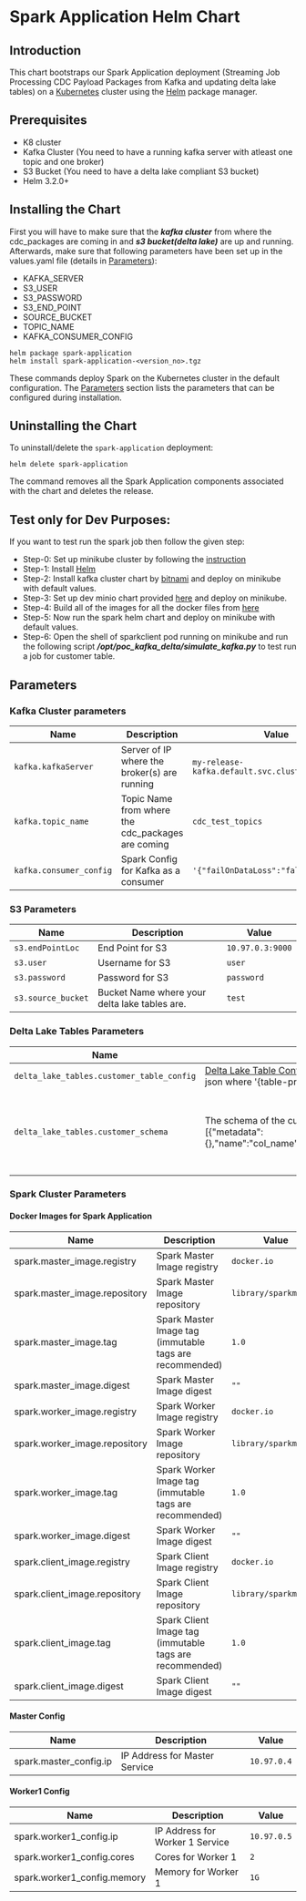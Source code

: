 <!--- app-name: Apache Kafka -->

# Spark Application Helm Chart

## Introduction

This chart bootstraps our Spark Application deployment (Streaming Job Processing CDC Payload Packages from Kafka and updating delta lake tables) on a [Kubernetes](https://kubernetes.io) cluster using the [Helm](https://helm.sh) package manager.

## Prerequisites

- K8 cluster
- Kafka Cluster (You need to have a running kafka server with atleast one topic and one broker)
- S3 Bucket (You need to have a delta lake compliant S3 bucket)
- Helm 3.2.0+

## Installing the Chart

First you will have to make sure that the ***kafka cluster*** from where the cdc_packages are coming in and ***s3 bucket(delta lake)*** are up and running. 
Afterwards, make sure that following parameters have been set up in the values.yaml file (details in [Parameters](#parameters)):

  - KAFKA_SERVER
  - S3_USER
  - S3_PASSWORD
  - S3_END_POINT
  - SOURCE_BUCKET
  - TOPIC_NAME
  - KAFKA_CONSUMER_CONFIG


```console
helm package spark-application
helm install spark-application-<version_no>.tgz
```

These commands deploy Spark on the Kubernetes cluster in the default configuration. The [Parameters](#parameters) section lists the parameters that can be configured during installation.


## Uninstalling the Chart

To uninstall/delete the `spark-application` deployment:

```console
helm delete spark-application
```
The command removes all the Spark Application components associated with the chart and deletes the release.


## Test only for Dev Purposes:

If you want to test run the spark job then follow the given step:

- Step-0: Set up minikube cluster by following the [instruction](https://minikube.sigs.k8s.io/docs/start/)
- Step-1: Install [Helm](https://helm.sh/docs/intro/install/)  
- Step-2: Install kafka cluster chart by [bitnami](https://github.com/bitnami/charts/tree/main/bitnami/kafka) and deploy on minikube with default values.
- Step-3: Set up dev minio chart provided [here](https://github.com/keenborder786/poc_kafka_delta/tree/main/minio) and deploy on minikube.
- Step-4: Build all of the images for all the docker files from [here](https://github.com/keenborder786/poc_kafka_delta/tree/main)
- Step-5: Now run the spark helm chart and deploy on minikube with default values.
- Step-6: Open the shell of sparkclient pod running on minikube and run the following script ***/opt/poc_kafka_delta/simulate_kafka.py*** to test run a job for customer table.

## Parameters

### Kafka Cluster parameters

| Name                      | Description                                       | Value                                              |
| ------------------------- | -----------------------------------------------   | -------------------------------------------------  |
| `kafka.kafkaServer`       | Server of IP where the broker(s) are running      | `my-release-kafka.default.svc.cluster.local:9092`  |
| `kafka.topic_name`        | Topic Name from where the cdc_packages are coming | `cdc_test_topics`                                  |
| `kafka.consumer_config`   | Spark Config for Kafka as a consumer              | `'{"failOnDataLoss":"false"}'`                     |


### S3 Parameters

| Name                     | Description                                                                             | Value           |
| ------------------------ | --------------------------------------------------------------------------------------- | --------------- |
| `s3.endPointLoc`         | End Point for S3                                                                        | `10.97.0.3:9000`|
| `s3.user`                | Username for S3                                                                         | `user`          |
| `s3.password`            | Password for S3                                                                         | `password`      |
| `s3.source_bucket`       | Bucket Name where your delta lake tables are.                                           | `test`          |


### Delta Lake Tables Parameters

| Name                                       | Description                                                                             | Value           |
| -------------------------------------------| --------------------------------------------------------------------------------------- | --------------- |
| `delta_lake_tables.customer_table_config`  | [Delta Lake Table Config](https://docs.delta.io/latest/table-properties.html) for customer table. You need to povide the configuration in form json where '{table-property:value}'.                                                                         |`'{"delta.appendOnly":"false","delta.enableChangeDataFeed":"true","delta.deletedFileRetentionDuration":"interval 7 days"}'`|  
| `delta_lake_tables.customer_schema`       | The schema of the customer table. Should be provided in the following format: {fields:[{"metadata":{},"name":"col_name","nullable":true/false,"type":"string"/"integer"/"timestamp"/"float"}]}                                           | `'{"fields":[{"metadata":{},"name":"id","nullable":true,"type":"string"},{"metadata":{},"name":"status","nullable":true,"type":"string"},{"metadata":{},"name":"status_metadata","nullable":true,"type":"string"},{"metadata":{},"name":"creator","nullable":true,"type":"string"},{"metadata":{},"name":"created","nullable":true,"type":"timestamp"},{"metadata":{},"name":"creator_type","nullable":true,"type":"string"},{"metadata":{},"name":"updater","nullable":true,"type":"string"},{"metadata":{},"name":"updated","nullable":true,"type":"timestamp"},{"metadata":{},"name":"updater_type","nullable":true,"type":"string"}]}'`|

### Spark Cluster Parameters


#### Docker Images for Spark Application

| Name                            | Description                                                    | Value                |
| ------------------------        | -----------------------------------                            | ---------------      |
| spark.master_image.registry    | Spark Master Image registry                                    | `docker.io`          |
| spark.master_image.repository  | Spark Master Image repository                                  | `library/sparkmaster`|
| spark.master_image.tag         | Spark Master Image tag (immutable tags are recommended)        | `1.0`                |
| spark.master_image.digest      | Spark Master Image digest                                      | `""`                 |
| spark.worker_image.registry    | Spark Worker Image registry                                    | `docker.io`          |
| spark.worker_image.repository  | Spark Worker Image repository                                  | `library/sparkmaster`|
| spark.worker_image.tag         | Spark Worker Image tag (immutable tags are recommended)        | `1.0`                |
| spark.worker_image.digest      | Spark Worker Image digest                                      | `""`                 |
| spark.client_image.registry    | Spark Client Image registry                                    | `docker.io`          |
| spark.client_image.repository  | Spark Client Image repository                                  | `library/sparkmaster`|
| spark.client_image.tag         | Spark Client Image tag (immutable tags are recommended)        | `1.0`                |
| spark.client_image.digest      | Spark Client Image digest                                      | `""`                 |

#### Master Config
| Name                            | Description                                                    | Value                |
| ------------------------        | -----------------------------------                            | -------------------- |
| spark.master_config.ip         | IP Address for Master Service                                  | `10.97.0.4`          |

#### Worker1 Config
| Name                             | Description                                                    | Value                |
| ------------------------         | -----------------------------------                            | -------------------- |
| spark.worker1_config.ip         | IP Address for Worker 1 Service                                | `10.97.0.5`          |
| spark.worker1_config.cores      | Cores for Worker 1                                             | `2`                  |
| spark.worker1_config.memory     | Memory for Worker 1                                            | `1G`                 |


